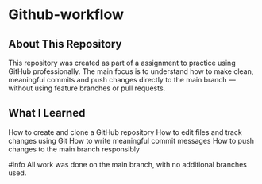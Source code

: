 # Github-workflow



## About This Repository
This repository was created as part of a assignment to practice using GitHub professionally. The main focus is to understand how to make clean, meaningful commits and push changes directly to the main branch — without using feature branches or pull requests.

## What I Learned
How to create and clone a GitHub repository
How to edit files and track changes using Git
How to write meaningful commit messages
How to push changes to the main branch responsibly





#info 
All work was done on the main branch, with no additional branches used.
